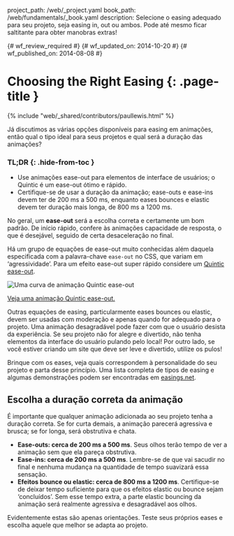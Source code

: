 project_path: /web/_project.yaml
book_path: /web/fundamentals/_book.yaml
description: Selecione o easing adequado para seu projeto, seja easing in, out ou ambos. Pode até mesmo ficar saltitante para obter manobras extras!

{# wf_review_required #}
{# wf_updated_on: 2014-10-20 #}
{# wf_published_on: 2014-08-08 #}

# Choosing the Right Easing {: .page-title }

{% include "web/_shared/contributors/paullewis.html" %}


Já discutimos as várias opções disponíveis para easing em animações, então qual o tipo ideal para seus projetos e qual será a duração das animações?

### TL;DR {: .hide-from-toc }
- Use animações ease-out para elementos de interface de usuários; o Quintic é um ease-out ótimo e rápido.
- Certifique-se de usar a duração da animação; ease-outs e ease-ins devem ter de 200 ms a 500 ms, enquanto eases bounces e elastic devem ter duração mais longa, de 800 ms a 1200 ms.


No geral, um **ease-out** será a escolha correta e certamente um bom padrão. De início rápido, confere às animações capacidade de resposta, o que é desejável, seguido de certa desaceleração no final.

Há um grupo de equações de ease-out muito conhecidas além daquela especificada com a palavra-chave `ease-out` no CSS, que variam em ‘agressividade’. Para um efeito ease-out super rápido considere um [Quintic ease-out](http://easings.net/#easeOutQuint).

<img src="imgs/quintic-ease-out-markers.png" alt="Uma curva de animação Quintic ease-out" style="max-width: 300px"/>

<a href="https://googlesamples.github.io/web-fundamentals/samples/../fundamentals/design-and-ui/animations/box-move-quintic-ease-out.html">Veja uma animação Quintic ease-out.</a>

Outras equações de easing, particularmente eases bounces ou elastic, devem ser usadas com moderação e apenas quando for adequado para o projeto. Uma animação desagradável pode fazer com que o usuário desista da experiência. Se seu projeto não for alegre e divertido, não tenha elementos da interface do usuário pulando pelo local! Por outro lado, se você estiver criando um site que deve ser leve e divertido, utilize os pulos!

Brinque com os eases, veja quais correspondem à personalidade do seu projeto e parta desse princípio. Uma lista completa de tipos de easing e algumas demonstrações podem ser encontradas em [easings.net](http://easings.net).

## Escolha a duração correta da animação

É importante que qualquer animação adicionada ao seu projeto tenha a duração correta. Se for curta demais, a animação parecerá agressiva e brusca; se for longa, será obstrutiva e chata.

* **Ease-outs: cerca de 200 ms a 500 ms**. Seus olhos terão tempo de ver a animação sem que ela pareça obstrutiva.
* **Ease-ins: cerca de 200 ms a 500 ms**. Lembre-se de que vai sacudir no final e nenhuma mudança na quantidade de tempo suavizará essa sensação.
* **Efeitos bounce ou elastic: cerca de 800 ms a 1200 ms**. Certifique-se de deixar tempo suficiente para que os efeitos elastic ou bounce sejam ‘concluídos’. Sem esse tempo extra, a parte elastic bouncing da animação será realmente agressiva e desagradável aos olhos.

Evidentemente estas são apenas orientações. Teste seus próprios eases e escolha aquele que melhor se adapta ao projeto.



